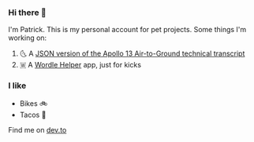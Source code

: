 ### Hi there 👋

I'm Patrick. This is my personal account for pet projects.
Some things I'm working on:

1. 🌜 A [JSON version of the Apollo 13 Air-to-Ground technical transcript](https://github.com/paddyredbeard/apollo-13-json)
2. 🇼  A [Wordle Helper](https://github.com/paddyredbeard/wordle-helper) app, just for kicks

### I like

- Bikes 🚲
- Tacos 🌮

Find me on [dev.to](https://dev.to/paddyredbeard)

<!--
**paddyredbeard/paddyredbeard** is a ✨ _special_ ✨ repository because its `README.md` (this file) appears on your GitHub profile.

Here are some ideas to get you started:

- 🌱 I’m currently learning ...
- 👯 I’m looking to collaborate on ...
- 🤔 I’m looking for help with ...
- 💬 Ask me about ...
- 😄 Pronouns: ...
-->
